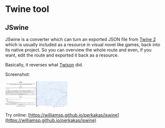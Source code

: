 # Twine tool

## JSwine

JSwine is a converter which can turn an exported JSON file from [Twine 2](http://twinery.org/2) which is usually included as a resource in visual novel like games, back into its native project. So you can overview the whole route and even, if you want, edit the route and exported it back as a resource.

Basically, it reverses what [Twison](https://github.com/lazerwalker/twison) did.

Screenshot:

[<img src='screenshot.jpg' width='200'/>](screenshot.jpg)

Try online: [https://williamsp.github.io/perkakas/jswine](https://williamsp.github.io/perkakas/jswine)
